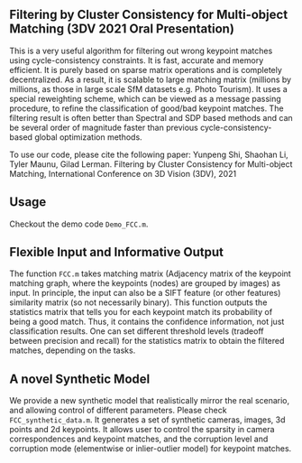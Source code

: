 ## Filtering by Cluster Consistency for Multi-object Matching (3DV 2021 Oral Presentation)

This is a very useful algorithm for filtering out wrong keypoint matches using cycle-consistency constraints. It is fast, accurate and memory efficient. It is purely based on sparse matrix operations and is completely decentralized. As a result, it is scalable to large matching matrix (millions by millions, as those in large scale SfM datasets e.g. Photo Tourism). It uses a special reweighting scheme, which can be viewed as a message passing procedure, to refine the classification of good/bad keypoint matches. The filtering result is often better than Spectral and SDP based methods and can be several order of magnitude faster than previous cycle-consistency-based global optimization methods.

To use our code, please cite the following paper:
Yunpeng Shi, Shaohan Li, Tyler Maunu, Gilad Lerman. Filtering by Cluster Consistency for Multi-object Matching, International Conference on 3D Vision (3DV), 2021

## Usage

Checkout the demo code ``Demo_FCC.m``.

## Flexible Input and Informative Output

The function ``FCC.m`` takes matching matrix (Adjacency matrix of the keypoint matching graph, where the keypoints (nodes) are grouped by images) as input. In principle, the input can also be a SIFT feature (or other features) similarity matrix (so not necessarily binary). This function outputs the statistics matrix that tells you for each keypoint match its probability of being a good match. Thus, it contains the confidence information, not just classification results. One can set different threshold levels (tradeoff between precision and recall) for the statistics matrix to obtain the filtered matches, depending on the tasks. 

## A novel Synthetic Model

We provide a new synthetic model that realistically mirror the real scenario, and allowing control of different parameters. Please check ``FCC_synthetic_data.m``. It generates a set of synthetic cameras, images, 3d points and 2d keypoints. It allows user to control the sparsity in camera correspondences and keypoint matches, and the corruption level and corruption mode (elementwise or inlier-outlier model) for keypoint matches.

